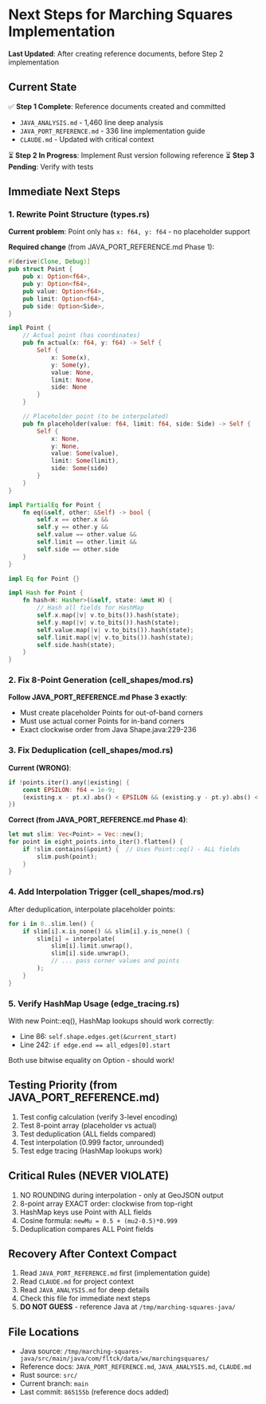 # Next Steps for Marching Squares Implementation

**Last Updated**: After creating reference documents, before Step 2 implementation

## Current State

✅ **Step 1 Complete**: Reference documents created and committed
- `JAVA_ANALYSIS.md` - 1,460 line deep analysis
- `JAVA_PORT_REFERENCE.md` - 336 line implementation guide
- `CLAUDE.md` - Updated with critical context

⏳ **Step 2 In Progress**: Implement Rust version following reference
⏳ **Step 3 Pending**: Verify with tests

## Immediate Next Steps

### 1. Rewrite Point Structure (types.rs)

**Current problem**: Point only has `x: f64, y: f64` - no placeholder support

**Required change** (from JAVA_PORT_REFERENCE.md Phase 1):
```rust
#[derive(Clone, Debug)]
pub struct Point {
    pub x: Option<f64>,
    pub y: Option<f64>,
    pub value: Option<f64>,
    pub limit: Option<f64>,
    pub side: Option<Side>,
}

impl Point {
    // Actual point (has coordinates)
    pub fn actual(x: f64, y: f64) -> Self {
        Self {
            x: Some(x),
            y: Some(y),
            value: None,
            limit: None,
            side: None
        }
    }

    // Placeholder point (to be interpolated)
    pub fn placeholder(value: f64, limit: f64, side: Side) -> Self {
        Self {
            x: None,
            y: None,
            value: Some(value),
            limit: Some(limit),
            side: Some(side)
        }
    }
}

impl PartialEq for Point {
    fn eq(&self, other: &Self) -> bool {
        self.x == other.x &&
        self.y == other.y &&
        self.value == other.value &&
        self.limit == other.limit &&
        self.side == other.side
    }
}

impl Eq for Point {}

impl Hash for Point {
    fn hash<H: Hasher>(&self, state: &mut H) {
        // Hash all fields for HashMap
        self.x.map(|v| v.to_bits()).hash(state);
        self.y.map(|v| v.to_bits()).hash(state);
        self.value.map(|v| v.to_bits()).hash(state);
        self.limit.map(|v| v.to_bits()).hash(state);
        self.side.hash(state);
    }
}
```

### 2. Fix 8-Point Generation (cell_shapes/mod.rs)

**Follow JAVA_PORT_REFERENCE.md Phase 3 exactly**:
- Must create placeholder Points for out-of-band corners
- Must use actual corner Points for in-band corners
- Exact clockwise order from Java Shape.java:229-236

### 3. Fix Deduplication (cell_shapes/mod.rs)

**Current (WRONG)**:
```rust
if !points.iter().any(|existing| {
    const EPSILON: f64 = 1e-9;
    (existing.x - pt.x).abs() < EPSILON && (existing.y - pt.y).abs() < EPSILON
})
```

**Correct (from JAVA_PORT_REFERENCE.md Phase 4)**:
```rust
let mut slim: Vec<Point> = Vec::new();
for point in eight_points.into_iter().flatten() {
    if !slim.contains(&point) {  // Uses Point::eq() - ALL fields
        slim.push(point);
    }
}
```

### 4. Add Interpolation Trigger (cell_shapes/mod.rs)

After deduplication, interpolate placeholder points:
```rust
for i in 0..slim.len() {
    if slim[i].x.is_none() && slim[i].y.is_none() {
        slim[i] = interpolate(
            slim[i].limit.unwrap(),
            slim[i].side.unwrap(),
            // ... pass corner values and points
        );
    }
}
```

### 5. Verify HashMap Usage (edge_tracing.rs)

With new Point::eq(), HashMap lookups should work correctly:
- Line 86: `self.shape.edges.get(&current_start)`
- Line 242: `if edge.end == all_edges[0].start`

Both use bitwise equality on Option<f64> - should work!

## Testing Priority (from JAVA_PORT_REFERENCE.md)

1. Test config calculation (verify 3-level encoding)
2. Test 8-point array (placeholder vs actual)
3. Test deduplication (ALL fields compared)
4. Test interpolation (0.999 factor, unrounded)
5. Test edge tracing (HashMap lookups work)

## Critical Rules (NEVER VIOLATE)

1. NO ROUNDING during interpolation - only at GeoJSON output
2. 8-point array EXACT order: clockwise from top-right
3. HashMap keys use Point with ALL fields
4. Cosine formula: `newMu = 0.5 + (mu2-0.5)*0.999`
5. Deduplication compares ALL Point fields

## Recovery After Context Compact

1. Read `JAVA_PORT_REFERENCE.md` first (implementation guide)
2. Read `CLAUDE.md` for project context
3. Read `JAVA_ANALYSIS.md` for deep details
4. Check this file for immediate next steps
5. **DO NOT GUESS** - reference Java at `/tmp/marching-squares-java/`

## File Locations

- Java source: `/tmp/marching-squares-java/src/main/java/com/fltck/data/wx/marchingsquares/`
- Reference docs: `JAVA_PORT_REFERENCE.md`, `JAVA_ANALYSIS.md`, `CLAUDE.md`
- Rust source: `src/`
- Current branch: `main`
- Last commit: `865155b` (reference docs added)
